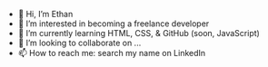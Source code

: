 - 👋 Hi, I’m Ethan
- 👀 I’m interested in becoming a freelance developer
- 🌱 I’m currently learning HTML, CSS, & GitHub (soon, JavaScript)
- 💞️ I’m looking to collaborate on ...
- 📫 How to reach me: search my name on LinkedIn

<!---
EGROENE/EGROENE is a ✨ special ✨ repository because its `README.md` (this file) appears on your GitHub profile.
You can click the Preview link to take a look at your changes.
--->
